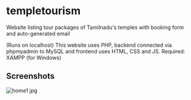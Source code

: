 # templetourism

Website listing tour packages of Tamilnadu's temples with booking form and auto-generated email

(Runs on localhost)
This website uses PHP, backend connected via phpmyadmin to MySQL and frontend uses HTML, CSS and JS.
Required: XAMPP (for Windows)

## Screenshots
![home1 jpg](https://user-images.githubusercontent.com/68768878/205826581-fb5c2234-df1a-498c-b961-e5dddcc1b4b5.png)
